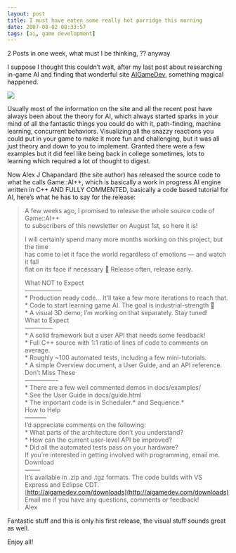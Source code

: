 ```yaml
---
layout: post
title: I must have eaten some really hot porridge this morning
date: 2007-08-02 08:33:57
tags: [ai, game development]
---
```


 

2 Posts in one week, what must I be thinking, ?? anyway

I suppose I thought this couldn’t wait, after my last post about researching in-game AI and finding that wonderful site [AIGameDev](http://aigamedev.com/), something magical happened. 

![](http://files.aigamedev.com/LOGO.png)

Usually most of the information on the site and all the recent post have always been about the theory for AI, which always started sparks in your mind of all the fantastic things you could do with it, path-finding, machine learning, concurrent behaviors.  Visualizing all the snazzy reactions you could put in your game to make it more fun and challenging, but it was all just theory and down to you to implement.  Granted there were a few examples but it did feel like being back in college sometimes, lots to learning which required a lot of thought to digest.

Now Alex J Chapandard (the site author) has released the source code to what he calls Game::AI++, which is basically a work in progress AI engine written in C++ AND FULLY COMMENTED, basically a code based tutorial for AI, here’s what he has to say for the release:

> A few weeks ago, I promised to release the whole source code of Game::AI++  
> to subscribers of this newsletter on August 1st, so here it is!
> 
> I will certainly spend many more months working on this project, but the time  
> has come to let it face the world regardless of emotions — and watch it fall  
> flat on its face if necessary 🙂  Release often, release early.
> 
> What NOT to Expect  
> ——————  
> \* Production ready code… It’ll take a few more iterations to reach that.  
> \* Code to start learning game AI. The goal is industrial-strength 🙂  
> \* A visual 3D demo; I’m working on that separately.  Stay tuned!  
> What to Expect  
> ————–  
> \* A solid framework but a user API that needs some feedback!  
> \* Full C++ source with 1:1 ratio of lines of code to comments on average.  
> \* Roughly ~100 automated tests, including a few mini-tutorials.  
> \* A simple Overview document, a User Guide, and an API reference.  
> Don’t Miss These  
> —————-  
> \* There are a few well commented demos in docs/examples/  
> \* See the User Guide in docs/guide.html  
> \* The important code is in Scheduler.\* and Sequence.\*  
> How to Help  
> ———–  
> I’d appreciate comments on the following:  
> \* What parts of the architecture don’t you understand?  
> \* How can the current user-level API be improved?  
> \* Did all the automated tests pass on your hardware?  
> If you’re interested in getting involved with programming, email me.  
> Download  
> ——–  
> It’s available in .zip and .tgz formats.  The code builds with VS  
> Express and Eclipse CDT.  
> [http://aigamedev.com/downloads](http://aigamedev.com/downloads)  
> Email me if you have any questions, comments or feedback!  
> Alex

Fantastic stuff and this is only his first release, the visual stuff sounds great as well.

Enjoy all!

